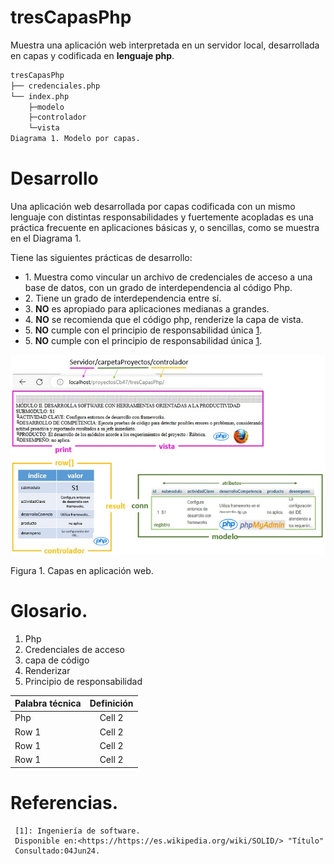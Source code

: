 # tresCapasPhp
Muestra una aplicación web interpretada en un servidor local, 
desarrollada en capas y codificada en **lenguaje php**.

```bash
tresCapasPhp
├── credenciales.php
└── index.php
	├─modelo
	├─controlador
	└─vista
Diagrama 1. Modelo por capas.
```

# Desarrollo
Una aplicación web desarrollada por capas codificada con un mismo lenguaje 
con distintas responsabilidades y fuertemente acopladas es una práctica 
frecuente en aplicaciones básicas y, o sencillas, como se muestra en el 
Diagrama 1.

Tiene las siguientes prácticas de desarrollo:
     <ul> 
	 <li> 1. Muestra como vincular un archivo de credenciales de acceso 
		   a una base de datos, con un grado de interdependencia al código Php.</li>
     <li> 2. Tiene un grado de interdependencia entre sí.</li>
	 <li> 3. **NO** es apropiado para aplicaciones medianas a grandes.</li> 
	 <li> 4. **NO** se recomienda que el código php, renderize la capa de vista.</li> 
	 <li> 5. **NO** cumple con el principio de responsabilidad única [1].
	 <li> 5. **NO** cumple con el principio de responsabilidad única [1].
     </ul>
     
![capasModeloVistaControlador](/img/capasModeloVistaControlador.jpg "modelo capas")

Figura 1. Capas en aplicación web.

# Glosario. 
<ol>
<li>Php</li>
<li>Credenciales de acceso</li>
<li>capa de código</li>
<li>Renderizar</li>
<li>Principio de responsabilidad</li>
</ol>

| Palabra técnica| Definición | 
|:-------------- |:----------:| 
| Php            | Cell 2     | 
| Row 1          | Cell 2     | 
| Row 1          | Cell 2     | 
| Row 1          | Cell 2     | 
# Referencias.

[1]: https://es.wikipedia.org/wiki/SOLID 

     [1]: Ingeniería de software.
     Disponible en:<https://https://es.wikipedia.org/wiki/SOLID/> "Título"
     Consultado:04Jun24.



